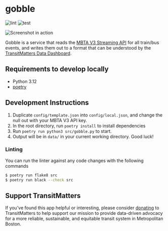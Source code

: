 # gobble
![lint](https://github.com/transitmatters/gobble/workflows/lint/badge.svg?branch=main)
![test](https://github.com/transitmatters/gobble/workflows/test/badge.svg?branch=main)

![Screenshot in action](docs/screenshot.png)

Gobble is a service that reads the [MBTA V3 Streaming API](https://www.mbta.com/developers/v3-api/streaming) for all train/bus events, and writes them out to a format that can be understood by the [TransitMatters Data Dashboard](https://github.com/transitmatters/t-performance-dash).

## Requirements to develop locally

- Python 3.12
- [poetry](https://python-poetry.org/)

## Development Instructions

1. Duplicate `config/template.json` into `config/local.json`, and change the null out with your MBTA V3 API key.
2. In the root directory, run `poetry install` to install dependencies
3. Run `poetry run python3 src/gobble.py` to start.
4. Output will be in `data/` in your current working directory. Good luck!

### Linting

You can run the linter against any code changes with the following commands

```bash
$ poetry run flake8 src
$ poetry run black --check src
```

## Support TransitMatters

If you've found this app helpful or interesting, please consider [donating](https://transitmatters.org/donate) to TransitMatters to help support our mission to provide data-driven advocacy for a more reliable, sustainable, and equitable transit system in Metropolitan Boston.
